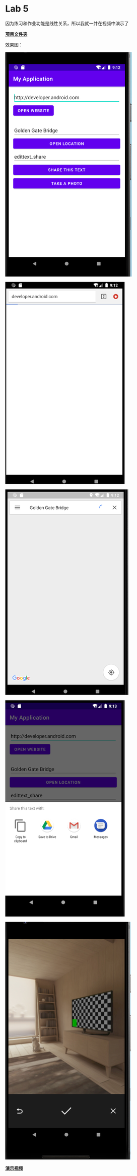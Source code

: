 # Lab 5

因为练习和作业功能是线性关系，所以我就一并在视频中演示了

[**项目文件夹**](MyApplication)

效果图：

![image-20210407171240015](img/image-20210407171240015.png)

![image-20210407171253061](img/image-20210407171253061.png)

![image-20210407171309710](img/image-20210407171309710.png)

![image-20210407171320010](img/image-20210407171320010.png)

![image-20210407171400674](img/image-20210407171400674.png)

[**演示视频**](演示视频.mp4)